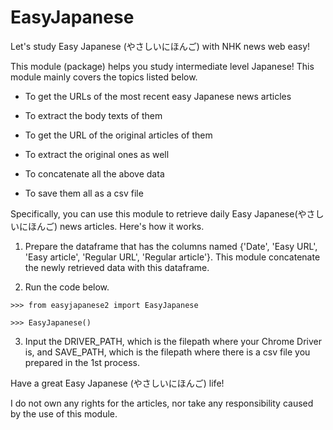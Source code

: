# EasyJapanese

Let's study Easy Japanese (やさしいにほんご) with NHK news web easy!  

This module (package) helps you study intermediate level Japanese! 
This module mainly covers the topics listed below.  

- To get the URLs of the most recent easy Japanese news articles

- To extract the body texts of them

- To get the URL of the original articles of them

- To extract the original ones as well

- To concatenate all the above data

- To save them all as a csv file


Specifically, you can use this module to retrieve daily Easy Japanese(やさしいにほんご) news articles. 
Here's how it works. 

1. Prepare the dataframe that has the columns named {'Date', 'Easy URL', 'Easy article', 'Regular URL', 'Regular article'}. 
This module concatenate the newly retrieved data with this dataframe.  

2. Run the code below.  

```
>>> from easyjapanese2 import EasyJapanese

>>> EasyJapanese()
```

3. Input the DRIVER_PATH, which is the filepath where your Chrome Driver is, 
and SAVE_PATH, which is the filepath where there is a csv file you prepared in the 1st process.  


Have a great Easy Japanese (やさしいにほんご) life!


I do not own any rights for the articles, nor take any responsibility caused 
by the use of this module. 